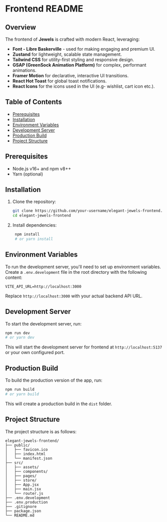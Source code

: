 # Frontend README

## Overview

The frontend of **Jewels** is crafted with modern React, leveraging:

- **Font - Libre Baskerville** - used for making engaging and premium UI.
- **Zustand** for lightweight, scalable state management.
- **Tailwind CSS** for utility-first styling and responsive design.
- **GSAP (GreenSock Animation Platform)** for complex, performant animations.
- **Framer Motion** for declarative, interactive UI transitions.
- **React Hot Toast** for global toast notifications.
- **React Icons** for the icons used in the UI (e.g- wishlist, cart icon etc.).

## Table of Contents

- [Prerequisites](#prerequisites)
- [Installation](#installation)
- [Environment Variables](#environment-variables)
- [Development Server](#development-server)
- [Production Build](#production-build)
- [Project Structure](#project-structure)

## Prerequisites

- Node.js v16+ and npm v8++
- Yarn (optional)

## Installation

1. Clone the repository:
   ```bash
   git clone https://github.com/your-username/elegant-jewels-frontend.git
   cd elegant-jewels-frontend
   ```

2. Install dependencies:
   ```bash
    npm install
    # or yarn install
   ```

## Environment Variables
To run the development server, you'll need to set up environment variables. Create a `.env.development` file in the root directory with the following content:
```
VITE_API_URL=http://localhost:3000
```
Replace `http://localhost:3000` with your actual backend API URL.


## Development Server
To start the development server, run:
```bash
npm run dev
# or yarn dev
```
This will start the development server for frontend at `http://localhost:5137` or your own configured port.

## Production Build
To build the production version of the app, run:
```bash
npm run build
# or yarn build
```
This will create a production build in the `dist` folder.

## Project Structure
The project structure is as follows:
```
elegant-jewels-frontend/
├── public/
│   ├── favicon.ico
│   ├── index.html
│   └── manifest.json
├── src/
│   ├── assets/
│   ├── components/
│   ├── pages/
│   ├── store/
│   ├── App.jsx
│   ├── main.jsx
│   └── router.js
├── .env.development
├── .env.production
├── .gitignore
├── package.json
└── README.md
```

